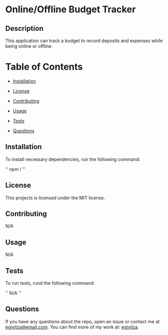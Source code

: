 # Online/Offline Budget Tracker

## Description

This application can track a budget to record deposits and expenses while being online or offline.

# Table of Contents

* [Installation](#installation)

* [License](#license)

* [Contributing](contributing)

* [Usage](#usage)

* [Tests](#tests)

* [Questions](#questions)

## Installation

To install necessary dependencies, run the following command:

''
npm i
''

## License

This projects is licensed under the MIT license.

## Contributing

N/A

## Usage

N/A

## Tests

To run tests, rund the following command:

''
N/A
''

## Questions

If you have any questions about the repo, open an issue or contact me at egivilza@email.com.
You can find more of my work at: [egivilza](https://github.com/egivilza).

